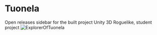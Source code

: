 # Tuonela
Open releases sidebar for the built project
 Unity 3D Roguelike, student project
![ExplorerOfTuonela](https://user-images.githubusercontent.com/54834264/137347020-96f236c9-af2a-42c8-ba1b-da9598b639e6.png)

